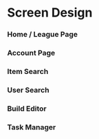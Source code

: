 # Screen Design

### Home / League Page

### Account Page

### Item Search

### User Search

### Build Editor

### Task Manager